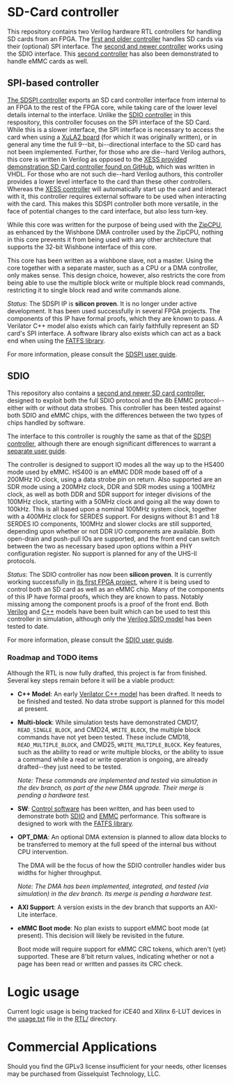 # SD-Card controller

This repository contains two Verilog hardware RTL controllers for handling
SD cards from an FPGA.  The [first and older controller](rtl/sdspi.v) handles
SD cards via their (optional) SPI interface.  The [second and newer
controller](rtl/sdio.v) works using the SDIO interface.  This [second
controller](rtl/sdio.v) has also been demonstrated to handle eMMC cards as well.

## SPI-based controller

[The SDSPI controller](rtl/sdspi.v) exports an SD card controller interface
from internal to an FPGA to the rest of the FPGA core, while taking care of the
lower level details internal to the interface.  Unlike the [SDIO
controller](rtl/sdio.v) in this respository, this controller focuses on the SPI
interface of the SD Card.  While this is a slower interface, the SPI interface
is necessary to access the card when using a [XuLA2
board](http://www.xess.com/shop/product/xula2-lx25/) (for which it was
originally written), or in general any time the full 9--bit, bi--directional
interface to the SD card has not been implemented.  Further, for those who are
die--hard Verilog authors, this core is written in Verilog as opposed to the
[XESS provided demonstration SD Card controller found on
GitHub](https://github.com/xesscorp/VHDL\_Lib/SDCard.vhd), which was written
in VHDL.  For those who are not such die--hard Verilog authors, this controller
provides a lower level interface to the card than these other controllers. 
Whereas the [XESS controller](https://github.com/xesscorp/VHDL\_Lib/SDCard.vhd)
will automatically start up the card and interact with it, this controller
requires external software to be used when interacting with the card.  This
makes this SDSPI controller both more versatile, in the face of potential
changes to the card interface, but also less turn-key.

While this core was written for the purpose of being used with the
[ZipCPU](https://github.com/ZipCPU/zipcpu), as enhanced by the Wishbone DMA
controller used by the ZipCPU, nothing in this core prevents it from being
used with any other architecture that supports the 32-bit Wishbone interface
of this core.

This core has been written as a wishbone slave, not a master.  Using the core
together with a separate master, such as a CPU or a DMA controller, only makes
sense.  This design choice, however, also restricts the core from being able to
use the multiple block write or multiple block read commands, restricting it to 
single block read and write commands alone.

*Status*: The SDSPI IP is **silicon proven**.  It is no longer under active
  development.  It has been used successfully in several FPGA projects.  The
  components of this IP have formal proofs, which they are known to pass.  A
  Verilator C++ model also exists which can fairly faithfully represent an SD
  card's SPI interface.  A software library also exists which can act as a
  back end when using the [FATFS library](http://elm-chan.org/fsw/ff/00index_e.html).

For more information, please consult the [SDSPI user guide](doc/sdspi.pdf).

## SDIO

This repository also contains a [second and newer SD card
controller](rtl/sdio.v), designed to exploit both the full SDIO protocol and
the 8b EMMC protocol--either with or without data strobes.  This controller
has been tested against both SDIO and eMMC chips, with the differences between
the two types of chips handled by software.

The interface to this controller is roughly the same as that of the [SDSPI
controller](rtl/sdspi.v), although there are enough significant differences
to warrant a [separate user guide](doc/sdio.pdf).

The controller is designed to support IO modes all the way up to the HS400
mode used by eMMC.  HS400 is an eMMC DDR mode based off of a 200MHz IO clock,
using a data strobe pin on return.  Also supported are an SDR mode using a
200MHz clock, DDR and SDR modes using a 100MHz clock, as well as both DDR and
SDR support for integer divisions of the 100MHz clock, starting with a 50MHz
clock and going all the way down to 100kHz.  This is all based upon a nominal
100MHz system clock, together with a 400MHz clock for SERDES support.  For
designs without 8:1 and 1:8 SERDES IO components, 100MHz and slower clocks are
still supported, depending upon whether or not DDR I/O components are available.
Both open-drain and push-pull IOs are supported, and the front end can switch
between the two as necessary based upon options within a PHY configuration
register.  No support is planned for any of the UHS-II protocols.

*Status*: The SDIO controller has now been **silicon proven**.  It is currently
  working successfully in [its first FPGA
  project](https://github.com/ZipCPU/eth10g), where it is being used to control
  both an SD card as well as an eMMC chip.  Many of the components of this IP
  have formal proofs, which they are known to pass.  Notably missing among the
  component proofs is a proof of the front end.  Both
  [Verilog](bench/verilog/mdl_sdio.v) and [C++](bench/cpp/sdiosim.cpp) models
  have been built which can be used to test this controller in simulation,
  although only the [Verilog SDIO model](bench/verilog/mdl_sdio.v) has been
  tested to date.

For more information, please consult the [SDIO user guide](doc/sdio.pdf).

### Roadmap and TODO items

Although the RTL is now fully drafted, this project is far from finished.
Several key steps remain before it will be a viable product:

- **C++ Model**: An early [Verilator C++ model](bench/cpp/sdiosim.cpp) has
  been drafted.  It needs to be finished and tested.  No data strobe support
  is planned for this model at present.

- **Multi-block**: While simulation tests have demonstrated CMD17,
  `READ_SINGLE_BLOCK`, and CMD24, `WRITE_BLOCK`, the multiple block commands
  have not yet been tested.  These include CMD18, `READ_MULTIPLE_BLOCK`, and
  CMD25, `WRITE_MULTIPLE_BLOCK`.  Key features, such as the ability to read
  or write multiple blocks, or the ability to issue a command while a read or
  write operation is ongoing, are already drafted--they just need to be tested.

  _Note: These commands are implemented and tested via simulation in the dev
  branch, as part of the new DMA upgrade.  Their merge is pending a hardware
  test._

- **SW**: [Control software](sw/) has been written, and has been
  used to demonstrate both [SDIO](sw/sdiodrv.c) and [EMMC](sw/emmcdrvr.c)
  performance.  This software is designed to work with the [FATFS
  library](http://elm-chan.org/fsw/ff/00index_e.html).

- **OPT_DMA**: An optional DMA extension is planned to allow data blocks to be
  transferred to memory at the full speed of the internal bus without CPU
  intervention.

  The DMA will be the focus of how the SDIO controller handles wider bus
  widths for higher throughput.

  _Note: The DMA has been implemented, integrated, and tested (via simulation)
  in the dev branch.  Its merge is pending a hardware test._

- **AXI Support**: A version exists in the dev branch that supports an AXI-Lite
  interface.

- **eMMC Boot mode**: No plan exists to support eMMC boot mode (at present).
  This decision will likely be revisited in the future.

  Boot mode will require support for eMMC CRC tokens, which aren't (yet)
  supported.  These are 8'bit return values, indicating whether or not a
  page has been read or written and passes its CRC check.

# Logic usage

Current logic usage is being tracked for iCE40 and Xilinx 6-LUT devices
in the [usage.txt](rtl/usage.txt) file in the [RTL/](rtl/) directory.

# Commercial Applications

Should you find the GPLv3 license insufficient for your needs, other licenses
may be purchased from Gisselquist Technology, LLC.
